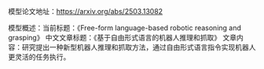 模型论文地址：https://arxiv.org/abs/2503.13082

模型概述：当前标题：《Free-form language-based robotic reasoning and grasping》
中文文章标题：《基于自由形式语言的机器人推理和抓取》
文章内容：研究提出一种新型机器人推理和抓取方法，通过自由形式语言指令实现机器人更灵活的任务执行。

